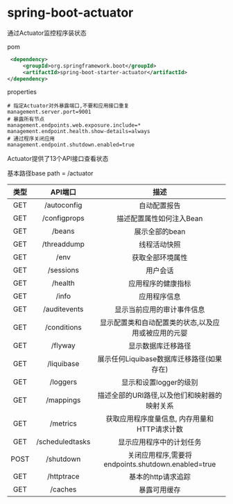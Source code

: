 # spring-boot-actuator

通过Actuator监控程序装状态

pom

```xml
 <dependency>
     <groupId>org.springframework.boot</groupId>
     <artifactId>spring-boot-starter-actuator</artifactId>
</dependency>
```

properties

```properties
# 指定Actuator对外暴露端口,不要和应用接口重复
management.server.port=9001
# 暴露所有节点
management.endpoints.web.exposure.include=*
management.endpoint.health.show-details=always
# 通过程序关闭应用
management.endpoint.shutdown.enabled=true
```

Actuator提供了13个API接口查看状态

基本路径base path = /actuator

| 类型 |     API端口     |                        描述                         |
| :--: | :-------------: | :-------------------------------------------------: |
| GET  |   /autoconfig   |                    自动配置报告                     |
| GET  |  /configprops   |              描述配置属性如何注入Bean               |
| GET  |     /beans      |                   展示全部的bean                    |
| GET  |   /threaddump   |                    线程活动快照                     |
| GET  |      /env       |                  获取全部环境属性                   |
| GET  |    /sessions    |                      用户会话                       |
| GET  |     /health     |                 应用程序的健康指标                  |
| GET  |      /info      |                    应用程序信息                     |
| GET  |  /auditevents   |             显示当前应用的审计事件信息              |
| GET  |   /conditions   | 显示配置类和自动配置类的状态,以及应用或被应用的元婴 |
| GET  |     /flyway     |                 显示数据库迁移路径                  |
| GET  |   /liquibase    |      展示任何Liquibase数据库迁移路径(如果存在)      |
| GET  |    /loggers     |               显示和设置logger的级别                |
| GET  |    /mappings    |    描述全部的URI路径,以及他们和映射器的映射关系     |
| GET  |    /metrics     |    获取应用程序度量信息, 内存用量和HTTP请求计数     |
| GET  | /scheduledtasks |              显示应用程序中的计划任务               |
| POST |    /shutdown    | 关闭应用程序,需要将endpoints.shutdown.enabled=true  |
| GET  |   /httptrace    |                 基本的http请求追踪                  |
| GET  |     /caches     |                    暴露可用缓存                     |

